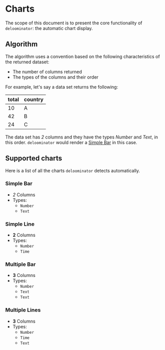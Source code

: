 # Charts

The scope of this document is to present the core functionality of
`deloominator`: the automatic chart display.

## Algorithm

The algorithm uses a convention based on the following characteristics of the
returned dataset:

- The number of columns returned
- The types of the columns and their order

For example, let's say a data set returns the following:

| total | country |
|-------|---------|
| 10    | A       |
| 42    | B       |
| 24    | C       |

The data set has _2_ columns and they have the types _Number_ and _Text_, in
this order. `deloominator` would render a [Simple Bar](#simple-bar) in this case.

## Supported charts

Here is a list of all the charts `deloominator` detects automatically.

### Simple Bar

- *2* Columns
- Types:
  - `Number`
  - `Text`

### Simple Line

- **2** Columns
- Types:
  - `Number`
  - `Time`

### Multiple Bar

- **3** Columns
- Types:
  - `Number`
  - `Text`
  - `Text`

### Multiple Lines

- **3** Columns
- Types:
  - `Number`
  - `Time`
  - `Text`